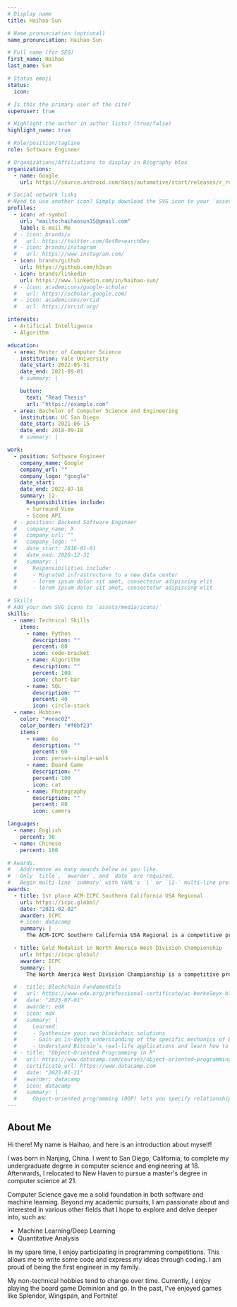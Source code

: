 ```yaml
---
# Display name
title: Haihao Sun

# Name pronunciation (optional)
name_pronunciation: Haihao Sun

# Full name (for SEO)
first_name: Haihao
last_name: Sun

# Status emoji
status:
  icon:

# Is this the primary user of the site?
superuser: true

# Highlight the author in author lists? (true/false)
highlight_name: true

# Role/position/tagline
role: Software Engineer

# Organizations/Affiliations to display in Biography blox
organizations:
  - name: Google
    url: https://source.android.com/docs/automotive/start/releases/r_release#computer-vision-and-machine-learning-cv-and-ml

# Social network links
# Need to use another icon? Simply download the SVG icon to your `assets/media/icons/` folder.
profiles:
  - icon: at-symbol
    url: "mailto:haihaosun15@gmail.com"
    label: E-mail Me
  # - icon: brands/x
  #   url: https://twitter.com/GetResearchDev
  # - icon: brands/instagram
  #   url: https://www.instagram.com/
  - icon: brands/github
    url: https://github.com/h3sun
  - icon: brands/linkedin
    url: https://www.linkedin.com/in/haihao-sun/
  # - icon: academicons/google-scholar
  #   url: https://scholar.google.com/
  # - icon: academicons/orcid
  #   url: https://orcid.org/

interests:
  - Artificial Intelligence
  - Algorithm

education:
  - area: Master of Computer Science
    institution: Yale University
    date_start: 2022-05-31
    date_end: 2021-09-01
    # summary: |

    button:
      text: "Read Thesis"
      url: "https://example.com"
  - area: Bachelor of Computer Science and Engineering
    institution: UC San Diego
    date_start: 2021-06-15
    date_end: 2018-09-18
    # summary: |

work:
  - position: Software Engineer
    company_name: Google
    company_url: ""
    company_logo: "google"
    date_start:
    date_end: 2022-07-18
    summary: |2-
      Responsibilities include:
      - Surround View
      - Scene API
  # - position: Backend Software Engineer
  #   company_name: X
  #   company_url: ""
  #   company_logo: ""
  #   date_start: 2016-01-01
  #   date_end: 2020-12-31
  #   summary: |
  #     Responsibilities include:
  #     - Migrated infrastructure to a new data center
  #     - lorem ipsum dolor sit amet, consectetur adipiscing elit
  #     - lorem ipsum dolor sit amet, consectetur adipiscing elit

# Skills
# Add your own SVG icons to `assets/media/icons/`
skills:
  - name: Technical Skills
    items:
      - name: Python
        description: ""
        percent: 80
        icon: code-bracket
      - name: Algorithm
        description: ""
        percent: 100
        icon: chart-bar
      - name: SQL
        description: ""
        percent: 40
        icon: circle-stack
  - name: Hobbies
    color: "#eeac02"
    color_border: "#f0bf23"
    items:
      - name: Go
        description: ""
        percent: 60
        icon: person-simple-walk
      - name: Board Game
        description: ""
        percent: 100
        icon: cat
      - name: Photography
        description: ""
        percent: 80
        icon: camera

languages:
  - name: English
    percent: 90
  - name: Chinese
    percent: 100

# Awards.
#   Add/remove as many awards below as you like.
#   Only `title`, `awarder`, and `date` are required.
#   Begin multi-line `summary` with YAML's `|` or `|2-` multi-line prefix and indent 2 spaces below.
awards:
  - title: 1st place ACM-ICPC Southern California USA Regional
    url: https://icpc.global/
    date: "2021-02-02"
    awarder: ICPC
    # icon: datacamp
    summary: |
      The ACM-ICPC Southern California USA Regional is a competitive programming contest where teams of university students solve complex algorithmic problems within a set time. It's a qualifying event for the ICPC World Finals, testing participants' coding and problem-solving skills under pressure.

  - title: Gold Medalist in North America West Division Championship
    url: https://icpc.global/
    awarder: ICPC
    summary: |
      The North America West Division Championship is a competitive programming contest that gathers top university teams from the western region of North America. Participants solve challenging algorithmic problems within a limited time, aiming to qualify for higher-level competitions like the ICPC World Finals. This championship is a key event for showcasing and testing the coding and problem-solving abilities of the best student programmers in the region.

  # - title: Blockchain Fundamentals
  #   url: https://www.edx.org/professional-certificate/uc-berkeleyx-blockchain-fundamentals
  #   date: "2023-07-01"
  #   awarder: edX
  #   icon: edx
  #   summary: |
  #     Learned:
  #     - Synthesize your own blockchain solutions
  #     - Gain an in-depth understanding of the specific mechanics of Bitcoin
  #     - Understand Bitcoin’s real-life applications and learn how to attack and destroy Bitcoin, Ethereum, smart contracts and Dapps, and alternatives to Bitcoin’s Proof-of-Work consensus algorithm
  # - title: "Object-Oriented Programming in R"
  #   url: https://www.datacamp.com/courses/object-oriented-programming-with-s3-and-r6-in-r
  #   certificate_url: https://www.datacamp.com
  #   date: "2023-01-21"
  #   awarder: datacamp
  #   icon: datacamp
  #   summary: |
  #     Object-oriented programming (OOP) lets you specify relationships between functions and the objects that they can act on, helping you manage complexity in your code. This is an intermediate level course, providing an introduction to OOP, using the S3 and R6 systems. S3 is a great day-to-day R programming tool that simplifies some of the functions that you write. R6 is especially useful for industry-specific analyses, working with web APIs, and building GUIs.
---
```


## About Me

Hi there! My name is Haihao, and here is an introduction about myself!

I was born in Nanjing, China. I went to San Diego, California, to complete my undergraduate degree in computer science and engineering at 18. Afterwards, I relocated to New Haven to pursue a master's degree in computer science at 21.

Computer Science gave me a solid foundation in both software and machine learning. Beyond my academic pursuits, I am passionate about and interested in various other fields that I hope to explore and delve deeper into, such as:

- Machine Learning/Deep Learning
- Quantitative Analysis

In my spare time, I enjoy participating in programming competitions. This allows me to write some code and express my ideas through coding. I am proud of being the first engineer in my family.

My non-technical hobbies tend to change over time. Currently, I enjoy playing the board game Dominion and go. In the past, I've enjoyed games like Splendor, Wingspan, and Fortnite!
